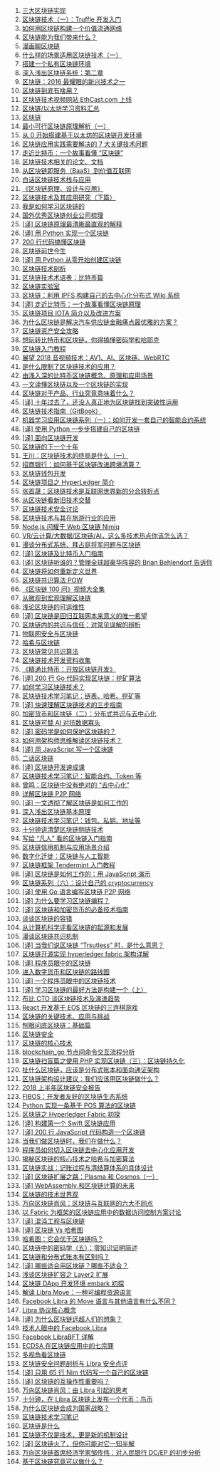 1. [三大区块链实现](https://weekly.manong.io/bounce?nid=120&aid=6411&url=https%3A%2F%2Fqy.weixin.qq.com%2Fcgi-bin%2Fwap_getnewsmsg%3Faction%3Dget%26__biz%3DMzIyOTMyMzAyNQ%3D%3D%26mixuin%3DMjI2Nzc0NTE2ODU2MzQ5MTE2Ng%3D%3D%26mid%3D10000139%26idx%3D1%26sn%3D73d42fd80f3555acd9877405d7441c1b)
1. [区块链技术（一）：Truffle 开发入门](https://weekly.manong.io/bounce?nid=120&aid=6416&url=http%3A%2F%2Fwangxiaoming.com%2Fblog%2F2016%2F04%2F30%2Fblockchain-tech-truffle%2F)
1. [如何用区块链构建一个价值流通网络](https://weekly.manong.io/bounce?nid=122&aid=6558&url=https%3A%2F%2Fzhuanlan.zhihu.com%2Fp%2F20766024)
1. [区块链能为我们带来什么？](https://weekly.manong.io/bounce?nid=123&aid=6642&url=https%3A%2F%2Fqy.weixin.qq.com%2Fcgi-bin%2Fwap_getnewsmsg%3Faction%3Dget%26__biz%3DMzIyOTMyMzAyNQ%3D%3D%26mixuin%3DMjI2Nzc0NTE2ODU2MzQ5MTE2Ng%3D%3D%26mid%3D10000139%26idx%3D1%26sn%3D73d42fd80f3555acd9877405d7441c1b%26scene%3D1%26from%3Dsinglemessage%26isappinstalled%3D0)
1. [漫画聊区块链](https://weekly.manong.io/bounce?nid=127&aid=6905&url=http%3A%2F%2Ftech.sina.com.cn%2Fz%2Fspecial%2Ftheme%2F2016-07-14%2Fdoc-ifxuapvw1975208.shtml)
1. [什么样的场景适用区块链技术（一）](https://weekly.manong.io/bounce?nid=128&aid=6976&url=http%3A%2F%2Frdcqii.hundsun.com%2Fportal%2Farticle%2F570.html)
1. [搭建一个私有区块链环境](https://weekly.manong.io/bounce?nid=135&aid=7471&url=http%3A%2F%2Ftoutiao.io%2Fj%2Fkbu055)
1. [深入浅出区块链系统：第二章](https://weekly.manong.io/bounce?nid=139&aid=7735&url=https%3A%2F%2Ftoutiao.io%2Fk%2Fh8dv0p)
1. [区块链：2016 最耀眼的新兴技术之一](https://weekly.manong.io/bounce?nid=142&aid=7922&url=http%3A%2F%2Fmp.weixin.qq.com%2Fs%3F__biz%3DMzI3MzEzMDI1OQ%3D%3D%26mid%3D2651815383%26idx%3D1%26sn%3Ddd55f73df9f054b4d1354675f76b2f61)
1. [区块链到底有啥用？](https://weekly.manong.io/bounce?nid=143&aid=7994&url=http%3A%2F%2Fmp.weixin.qq.com%2Fs%3F__biz%3DMzA5Mzk0MDU1Ng%3D%3D%26mid%3D2650893865%26idx%3D1%26sn%3Da9a5ec4388100528c69a2629725a6dc7)
1. [区块链技术视频网站 EthCast.com 上线](https://weekly.manong.io/bounce?nid=144&aid=8056&url=https%3A%2F%2Ftoutiao.io%2Fk%2Fts2aeh)
1. [区块链/以太坊学习资料汇总](https://weekly.manong.io/bounce?nid=146&aid=8157&url=https%3A%2F%2Ftoutiao.io%2Fk%2Fcn8t9m)
1. [区块链](https://weekly.manong.io/bounce?nid=151&aid=8504&url=http%3A%2F%2Ftoutiao.io%2Fsubjects%2F118131)
1. [最小可行区块链原理解析（一）](https://weekly.manong.io/bounce?nid=151&aid=8482&url=https%3A%2F%2Ftoutiao.io%2Fk%2F477gqe)
1. [从 0 开始搭建基于以太坊的区块链开发环境](https://weekly.manong.io/bounce?nid=156&aid=8839&url=https%3A%2F%2Ftoutiao.io%2Fk%2Fth5klx)
1. [区块链应用实践需要解决的 7 大关键技术问题](https://weekly.manong.io/bounce?nid=171&aid=9891&url=http%3A%2F%2Fmp.weixin.qq.com%2Fs%2F1ZI4oyaJhUlHDb-uJKh_sg)
1. [走近比特币：一个故事看懂 “区块链”](https://weekly.manong.io/bounce?nid=175&aid=10171&url=https%3A%2F%2Ftoutiao.io%2Fk%2Fwv71gy)
1. [区块链技术相关的论文、文档](https://weekly.manong.io/bounce?nid=182&aid=10684&url=https%3A%2F%2Ftoutiao.io%2Fk%2Fnw1fge)
1. [从区块链即服务（BaaS）到价值互联网](https://weekly.manong.io/bounce?nid=182&aid=10638&url=https%3A%2F%2Ftoutiao.io%2Fk%2Fxej9yb)
1. [白话区块链技术栈与应用](https://weekly.manong.io/bounce?nid=183&aid=10768&url=https%3A%2F%2Fmp.weixin.qq.com%2Fs%2FkuNtNekdsBYxoTtP6xxQqw)
1. [《区块链原理、设计与应用》](https://weekly.manong.io/bounce?nid=183&aid=10780&url=https%3A%2F%2Fitem.jd.com%2F12159265.html)
1. [区块链技术及其应用研究（下篇）](https://weekly.manong.io/bounce?nid=185&aid=10912&url=http%3A%2F%2Fmp.weixin.qq.com%2Fs%2FkYDPws0BHwIIEiv-aLZHgA)
1. [我是如何学习区块链的](https://weekly.manong.io/bounce?nid=186&aid=10989&url=https%3A%2F%2Ftoutiao.io%2Fk%2Fx6pxal)
1. [国外优秀区块链创业公司梳理](https://weekly.manong.io/bounce?nid=187&aid=11069&url=https%3A%2F%2Ftoutiao.io%2Fk%2Ffr3vc7)
1. [[译] 区块链原理最清晰最直观的解释](https://weekly.manong.io/bounce?nid=187&aid=11088&url=https%3A%2F%2Ftoutiao.io%2Fk%2F5agtrz)
1. [[译] 用 Python 实现一个区块链](https://weekly.manong.io/bounce?nid=188&aid=11115&url=https%3A%2F%2Ftoutiao.io%2Fk%2Fajwwg7)
1. [200 行代码搞懂区块链](https://weekly.manong.io/bounce?nid=189&aid=11183&url=http%3A%2F%2Fmp.weixin.qq.com%2Fs%2F9g-c3_YR4MJ3JWzrQN_b6A)
1. [区块链前世今生](https://weekly.manong.io/bounce?nid=190&aid=11256&url=http%3A%2F%2Fmp.weixin.qq.com%2Fs%2FHvWGFGtocC_wJbEI0R4Zdw)
1. [[译] 用 Python 从零开始创建区块链](https://weekly.manong.io/bounce?nid=191&aid=11308&url=https%3A%2F%2Ftoutiao.io%2Fk%2Fourzql)
1. [区块链技术剖析](https://weekly.manong.io/bounce?nid=192&aid=11426&url=http%3A%2F%2Ftoutiao.io%2Fsubjects%2F236847%23192)
1. [区块链技术术语表：比特币篇](https://weekly.manong.io/bounce?nid=193&aid=11475&url=https%3A%2F%2Ftoutiao.io%2Fk%2Fbdcg09)
1. [区块链实验室](https://weekly.manong.io/bounce?nid=194&aid=11570&url=http%3A%2F%2Ftoutiao.io%2Fsubjects%2F261521%23194)
1. [区块链：利用 IPFS 构建自己的去中心化分布式 Wiki 系统](https://weekly.manong.io/bounce?nid=196&aid=11701&url=https%3A%2F%2Ftoutiao.io%2Fk%2Fjpxhgu)
1. [[译] 走近比特币：一个故事看懂区块链原理](https://weekly.manong.io/bounce?nid=197&aid=11763&url=https%3A%2F%2Fmp.weixin.qq.com%2Fs%2FhoRLBOGfDOe57dEzdNzMoQ)
1. [区块链项目 IOTA 简介以及改进方案](https://weekly.manong.io/bounce?nid=198&aid=11846&url=http%3A%2F%2Fmp.weixin.qq.com%2Fs%2Fxq60VxQm-XgvS_Ow9xwcGw)
1. [为什么区块链是解决汽车供应链金融痛点最优雅的方案？](https://weekly.manong.io/bounce?nid=198&aid=11848&url=https%3A%2F%2Ftoutiao.io%2Fk%2Fp37rus)
1. [区块链资产安全攻略](https://weekly.manong.io/bounce?nid=198&aid=11853&url=https%3A%2F%2Ftoutiao.io%2Fk%2F3tz492)
1. [想玩转比特币和区块链，你得搞懂密码学和哈耶克](https://weekly.manong.io/bounce?nid=199&aid=11918&url=http%3A%2F%2Fmp.weixin.qq.com%2Fs%2FOPiJeu0yu1-Xzds3NTBVQg)
1. [区块链入门教程](https://weekly.manong.io/bounce?nid=199&aid=11932&url=https%3A%2F%2Ftoutiao.io%2Fk%2Fcrt0si)
1. [展望 2018 音视频技术：AV1、AI、区块链、WebRTC](https://weekly.manong.io/bounce?nid=200&aid=11989&url=http%3A%2F%2Fmp.weixin.qq.com%2Fs%2FlX9WWqSS0KGQddrOVqV-Jg)
1. [是什么限制了区块链技术的应用？](https://weekly.manong.io/bounce?nid=200&aid=11993&url=http%3A%2F%2Fmp.weixin.qq.com%2Fs%2FYecc71S-giEM1jZoP3u5Ow)
1. [由浅入深的比特币区块链概念、原理和应用场景](https://weekly.manong.io/bounce?nid=200&aid=12000&url=http%3A%2F%2Fmp.weixin.qq.com%2Fs%2FOwe2lPIbCph8A6F6WbBjPA)
1. [一文读懂区块链以及一个区块链的实现](https://weekly.manong.io/bounce?nid=201&aid=12075&url=https%3A%2F%2Fmp.weixin.qq.com%2Fs%2Fnz20Vge7jiwWaiiKBJOLzQ)
1. [区块链对于产品、行业究竟意味着什么？](https://weekly.manong.io/bounce?nid=201&aid=12076&url=http%3A%2F%2Fmp.weixin.qq.com%2Fs%2FhA1nkv_E114I-KouZxehdQ)
1. [[译] 十年过去了，还没人真正地为区块链找到突破性运用](https://weekly.manong.io/bounce?nid=201&aid=12077&url=https%3A%2F%2Fmp.weixin.qq.com%2Fs%2FfYnkWm983hHhWsf6lX2XSQ)
1. [区块链技术指南（GitBook）](https://weekly.manong.io/bounce?nid=201&aid=12078&url=https%3A%2F%2Ftoutiao.io%2Fk%2Fj2n2ea)
1. [机器学习应用区块链系列（一）：如何开发一套自己的智能合约系统](https://weekly.manong.io/bounce?nid=202&aid=12124&url=http%3A%2F%2Fmp.weixin.qq.com%2Fs%2Fo0gIQCRIHuOmAZAH7EkVaA)
1. [[译] 使用 Python 一步步搭建自己的区块链](https://weekly.manong.io/bounce?nid=202&aid=12142&url=https%3A%2F%2Ftoutiao.io%2Fk%2Fb44hrc)
1. [[译] 面向区块链开发](https://weekly.manong.io/bounce?nid=202&aid=12149&url=https%3A%2F%2Ftoutiao.io%2Fk%2F5e1t96)
1. [区块链的下一个十年](https://weekly.manong.io/bounce?nid=202&aid=12150&url=http%3A%2F%2Fmp.weixin.qq.com%2Fs%2FvUQY5bjxG81IFQ4ZD1mUag)
1. [王川：区块链技术的终局是什么（一）](https://weekly.manong.io/bounce?nid=202&aid=12151&url=http%3A%2F%2Fmp.weixin.qq.com%2Fs%2FpsPVNu2EMUfcEXiUstAVOA)
1. [招商银行：如何基于区块链改进跨境清算？](https://weekly.manong.io/bounce?nid=202&aid=12152&url=https%3A%2F%2Ftoutiao.io%2Fk%2F51zmux)
1. [区块链钱包开发](https://weekly.manong.io/bounce?nid=202&aid=12153&url=https%3A%2F%2Ftoutiao.io%2Fk%2F2g3c55)
1. [区块链项目之 HyperLedger 简介](https://weekly.manong.io/bounce?nid=202&aid=12154&url=https%3A%2F%2Ftoutiao.io%2Fk%2Fhjvdq5)
1. [张首晟：区块链技术是互联网世界新的分合转折点](https://weekly.manong.io/bounce?nid=203&aid=12225&url=http%3A%2F%2Fmp.weixin.qq.com%2Fs%2FO7QGvnGCb9s2U_Bdrqaemw)
1. [从区块链看新旧技术交替](https://weekly.manong.io/bounce?nid=203&aid=12226&url=http%3A%2F%2Fmp.weixin.qq.com%2Fs%2FyMIkOEKTm79rJUVjKpEfWQ)
1. [区块链技术安全讨论](https://weekly.manong.io/bounce?nid=203&aid=12227&url=http%3A%2F%2Fmp.weixin.qq.com%2Fs%2FnJFii2oTEzKTnQNW04FXUQ)
1. [区块链技术与其在旅游行业的应用](https://weekly.manong.io/bounce?nid=203&aid=12228&url=http%3A%2F%2Fmp.weixin.qq.com%2Fs%2FsYVGamt_k-7C0RynTWkFZQ)
1. [Node.js 闪耀于 Web 区块链 Nimiq](https://weekly.manong.io/bounce?nid=203&aid=12231&url=https%3A%2F%2Ftoutiao.io%2Fk%2Fml3dtt)
1. [VR/云计算/大数据/区块链/AI，这么多技术热点你该怎么选？](https://weekly.manong.io/bounce?nid=203&aid=12193&url=https%3A%2F%2Fmp.weixin.qq.com%2Fs%2FqHZMEq4cqQDHMT3dgn9xjA)
1. [漫谈分布式系统、拜占庭将军问题与区块链](https://weekly.manong.io/bounce?nid=204&aid=12267&url=http%3A%2F%2Fmp.weixin.qq.com%2Fs%2FtngWdvoev8SQiyKt1gy5vw)
1. [[译] 区块链及比特币入门指南](https://weekly.manong.io/bounce?nid=204&aid=12300&url=http%3A%2F%2Fmp.weixin.qq.com%2Fs%2FHJARCiAIMoqkXpvv44j5og)
1. [[译] 区块链听谁的？管理全球超豪华阵容的 Brian Behlendorf 告诉你](https://weekly.manong.io/bounce?nid=204&aid=12301&url=http%3A%2F%2Fmp.weixin.qq.com%2Fs%2Fxg_YDEz6LUgd5S0l2xCxIA)
1. [区块链将如何重新定义世界](https://weekly.manong.io/bounce?nid=205&aid=12361&url=https%3A%2F%2Ftoutiao.io%2Fk%2Fcz4clx)
1. [区块链共识算法 POW](https://weekly.manong.io/bounce?nid=205&aid=12362&url=https%3A%2F%2Ftoutiao.io%2Fk%2Fw20hv5)
1. [《区块链 100 问》视频大全集](https://weekly.manong.io/bounce?nid=205&aid=12363&url=http%3A%2F%2Fmp.weixin.qq.com%2Fs%2FUeijoW64b_gYJRUnUg0VlQ)
1. [从微观到宏观理解区块链](https://weekly.manong.io/bounce?nid=205&aid=12364&url=https%3A%2F%2Ftoutiao.io%2Fk%2F0ti089)
1. [浅论区块链的可运维性](https://weekly.manong.io/bounce?nid=205&aid=12365&url=http%3A%2F%2Fmp.weixin.qq.com%2Fs%2FRHZBQlqtCca7Eod2OEozcg)
1. [[译] 区块链是回归互联网本来意义的唯一希望](https://weekly.manong.io/bounce?nid=206&aid=12433&url=https%3A%2F%2Fmp.weixin.qq.com%2Fs%2Fp55PvP8iP8PReL8zxw9ROA)
1. [区块链内的共识与信任：对常见误解的辨析](https://weekly.manong.io/bounce?nid=206&aid=12434&url=http%3A%2F%2Fmp.weixin.qq.com%2Fs%2FtmBdwyvXIl4FnFk-fm9-Zw)
1. [物联网安全与区块链](https://weekly.manong.io/bounce?nid=206&aid=12435&url=http%3A%2F%2Fmp.weixin.qq.com%2Fs%2F0jxLEd4oTcqKsOE3yF-b6Q)
1. [哈希与区块链](https://weekly.manong.io/bounce?nid=206&aid=12436&url=https%3A%2F%2Ftoutiao.io%2Fk%2Frl885z)
1. [区块链常见共识算法](https://weekly.manong.io/bounce?nid=206&aid=12437&url=https%3A%2F%2Ftoutiao.io%2Fk%2Fz2tp89)
1. [区块链技术开发资料收集](https://weekly.manong.io/bounce?nid=206&aid=12438&url=https%3A%2F%2Ftoutiao.io%2Fk%2Fmqfm2l)
1. [《精通比特币：开放区块链开发》](https://weekly.manong.io/bounce?nid=206&aid=12441&url=https%3A%2F%2Ftoutiao.io%2Fk%2Fn135lq)
1. [[译] 200 行 Go 代码实现区块链：挖矿算法](https://weekly.manong.io/bounce?nid=207&aid=12500&url=https%3A%2F%2Fmp.weixin.qq.com%2Fs%2FNf7qg1nWaFYsO6x-yVyzxg)
1. [如何学习区块链技术？](https://weekly.manong.io/bounce?nid=207&aid=12502&url=https%3A%2F%2Ftoutiao.io%2Fk%2Fmzu3tv)
1. [区块链技术学习笔记：链表、哈希、挖矿等](https://weekly.manong.io/bounce?nid=207&aid=12503&url=http%3A%2F%2Fmp.weixin.qq.com%2Fs%2FwOAqfUrevdlIkdl1qWLHOA)
1. [[译] 快速理解区块链技术的三步指南](https://weekly.manong.io/bounce?nid=207&aid=12504&url=http%3A%2F%2Fmp.weixin.qq.com%2Fs%2FnzatQ1HkwHRfaFgrPdNgMA)
1. [加密货币和区块链（二）：分布式共识与去中心化](https://weekly.manong.io/bounce?nid=207&aid=12505&url=https%3A%2F%2Ftoutiao.io%2Fk%2Fsox15f)
1. [区块链可替 AI 对抗数据寡头](https://weekly.manong.io/bounce?nid=207&aid=12506&url=https%3A%2F%2Fmp.weixin.qq.com%2Fs%2F1Yy0HSc-6Bt_wgwQ6_ztKg)
1. [[译] 密码学是如何保护区块链的？](https://weekly.manong.io/bounce?nid=207&aid=12507&url=https%3A%2F%2Ftoutiao.io%2Fk%2Fa78bf1)
1. [如何用架构师思维解读区块链技术？](https://weekly.manong.io/bounce?nid=208&aid=12545&url=http%3A%2F%2Fmp.weixin.qq.com%2Fs%2FjyXsazsCGbStJFVT7el9vg)
1. [[译] 用 JavaScript 写一个区块链](https://weekly.manong.io/bounce?nid=208&aid=12568&url=https%3A%2F%2Ftoutiao.io%2Fk%2Fceyldf)
1. [二话区块链](https://weekly.manong.io/bounce?nid=208&aid=12612&url=http%3A%2F%2Ftoutiao.io%2Fsubjects%2F13402%23208)
1. [[译] 区块链开发速成课](https://weekly.manong.io/bounce?nid=208&aid=12571&url=https%3A%2F%2Ftoutiao.io%2Fk%2Fj2xlez)
1. [区块链技术学习笔记：智能合约、Token 等](https://weekly.manong.io/bounce?nid=208&aid=12572&url=http%3A%2F%2Fmp.weixin.qq.com%2Fs%2F-QgTqexfw9KAjuNMiztJ9g)
1. [曾鸣：区块链中没有绝对的 “去中心化”](https://weekly.manong.io/bounce?nid=208&aid=12573&url=http%3A%2F%2Fmp.weixin.qq.com%2Fs%2FZ5123TIKAS6X7MZ6jzvRZQ)
1. [详解区块链 P2P 网络](https://weekly.manong.io/bounce?nid=208&aid=12574&url=https%3A%2F%2Ftoutiao.io%2Fk%2Fnunomi)
1. [[译] 一文透彻了解区块链是如何工作的](https://weekly.manong.io/bounce?nid=209&aid=12644&url=http%3A%2F%2Fmp.weixin.qq.com%2Fs%2F8tmcKd3ErCb4jVQwMetw7w)
1. [深入浅出区块链基本原理](https://weekly.manong.io/bounce?nid=209&aid=12645&url=https%3A%2F%2Ftoutiao.io%2Fk%2F9jh1fu)
1. [区块链技术学习笔记：钱包、私钥、地址等](https://weekly.manong.io/bounce?nid=209&aid=12646&url=http%3A%2F%2Fmp.weixin.qq.com%2Fs%2FjOQo7SDV5eBhaCpTW039TA)
1. [十分钟讲清楚区块链侧链技术](https://weekly.manong.io/bounce?nid=209&aid=12648&url=http%3A%2F%2Fmp.weixin.qq.com%2Fs%2FhrJt3ZAT1lkV7pTQiBAGeQ)
1. [写给 “凡人” 看的区块链入门指南](https://weekly.manong.io/bounce?nid=210&aid=12726&url=https%3A%2F%2Fmp.weixin.qq.com%2Fs%3F__biz%3DMzIxMjAzMDA1MQ%3D%3D%26mid%3D2648946078%26idx%3D1%26sn%3Daa61a54fee1e19a3286e5383cc8fa966)
1. [区块链信用机制与应用场景介绍](https://weekly.manong.io/bounce?nid=210&aid=12727&url=https%3A%2F%2Ftoutiao.io%2Fk%2Fuqftnl)
1. [数字化迁徙：区块链与人工智能](https://weekly.manong.io/bounce?nid=210&aid=12728&url=https%3A%2F%2Fmp.weixin.qq.com%2Fs%2Fc6ZWpYpHQ-ztXfenmTH_iA)
1. [区块链框架 Tendermint 入门教程](https://weekly.manong.io/bounce?nid=210&aid=12729&url=https%3A%2F%2Ftoutiao.io%2Fk%2Fnlazua)
1. [[译] 区块链是如何工作的：用 JavaScript 演示](https://weekly.manong.io/bounce?nid=211&aid=12809&url=https%3A%2F%2Ftoutiao.io%2Fk%2Fskhyep)
1. [区块链系列（六）：设计自己的 cryptocurrency](https://weekly.manong.io/bounce?nid=211&aid=12810&url=http%3A%2F%2Fmp.weixin.qq.com%2Fs%2FmU2XZLL26YaTY5q4KCMVBg)
1. [[译] 使用 Go 语言编写区块链 P2P 网络](https://weekly.manong.io/bounce?nid=212&aid=12851&url=http%3A%2F%2Fmp.weixin.qq.com%2Fs%2F2daFH9Ej5fVlWmpsN5HZzw)
1. [[译] 为什么要学习区块链编程？](https://weekly.manong.io/bounce?nid=212&aid=12855&url=https%3A%2F%2Fmp.weixin.qq.com%2Fs%2Fp9V9DaDem0djwaK5pX93RQ)
1. [[译] 区块链和加密货币的必备技术指南](https://weekly.manong.io/bounce?nid=213&aid=12931&url=https%3A%2F%2Fmp.weixin.qq.com%2Fs%2FPfgEdU9O-k7EhKGRZ0Hi6A)
1. [谈谈区块链的容错](https://weekly.manong.io/bounce?nid=213&aid=12932&url=https%3A%2F%2Fmp.weixin.qq.com%2Fs%2FR14b9hCpR-wNxcEiK3qSOA)
1. [从计算机科学评看区块链的起源和发展](https://weekly.manong.io/bounce?nid=214&aid=12994&url=https%3A%2F%2Fmp.weixin.qq.com%2Fs%2FRCEv1Ul-anXfPk_1_rAD-w)
1. [漫谈区块链共识机制](https://weekly.manong.io/bounce?nid=214&aid=12996&url=https%3A%2F%2Ftoutiao.io%2Fk%2Fvgjcd6)
1. [[译] 当我们说区块链 “Trsutless” 时，是什么意思？](https://weekly.manong.io/bounce?nid=215&aid=13072&url=https%3A%2F%2Fmp.weixin.qq.com%2Fs%2FHVn57m-q-IaqiJNz7-vnCw)
1. [区块链开源实现 hyperledger fabric 架构详解](https://weekly.manong.io/bounce?nid=216&aid=13126&url=https%3A%2F%2Ftoutiao.io%2Fk%2Fzu4wt8)
1. [[译] 程序员眼中的区块链](https://weekly.manong.io/bounce?nid=216&aid=13127&url=https%3A%2F%2Ftoutiao.io%2Fk%2Fp9qvqb)
1. [进入数字货币和区块链的路线图](https://weekly.manong.io/bounce?nid=217&aid=13209&url=https%3A%2F%2Fmp.weixin.qq.com%2Fs%2FKohGQwdIa6tjwI1jJaxiag)
1. [[译] 一个程序员眼中的区块链技术](https://weekly.manong.io/bounce?nid=217&aid=13210&url=https%3A%2F%2Fmp.weixin.qq.com%2Fs%2F2xlXmoEOsLDfC34YwNFTWQ)
1. [[译] 学习区块链的最好方法是构建一个（上）](https://weekly.manong.io/bounce?nid=218&aid=13280&url=https%3A%2F%2Fmp.weixin.qq.com%2Fs%2FbIxn8vvmrgqML6vAMT3XmA)
1. [布比 CTO 谈区块链技术及演进趋势](https://weekly.manong.io/bounce?nid=219&aid=13348&url=https%3A%2F%2Fmp.weixin.qq.com%2Fs%2FCqEaGhyMxw09kd4ytwdEOw)
1. [React 开发基于 EOS 区块链的三连棋游戏](https://weekly.manong.io/bounce?nid=219&aid=13374&url=https%3A%2F%2Ftoutiao.io%2Fk%2F47loh8)
1. [区块链的关键技术、应用与挑战](https://weekly.manong.io/bounce?nid=220&aid=13418&url=https%3A%2F%2Fmp.weixin.qq.com%2Fs%2FD6fjo17qA0StIOSvEiLCVA)
1. [刨根问底区块链：基础篇](https://weekly.manong.io/bounce?nid=220&aid=13419&url=https%3A%2F%2Ftoutiao.io%2Fk%2Ft0bz0y)
1. [区块链安全](https://weekly.manong.io/bounce?nid=221&aid=13508&url=http%3A%2F%2Ftoutiao.io%2Fsubjects%2F342578%23221)
1. [区块链的核心技术](https://weekly.manong.io/bounce?nid=223&aid=13606&url=https%3A%2F%2Fmp.weixin.qq.com%2Fs%2F8KFLiEmc7VG10BaHXUYAAw)
1. [blockchain_go 节点间命令交互流程分析](https://weekly.manong.io/bounce?nid=223&aid=13608&url=https%3A%2F%2Ftoutiao.io%2Fk%2Fodj5im)
1. [区块链扫盲篇之使用 PHP 实现区块链（三）：区块链持久化](https://weekly.manong.io/bounce?nid=224&aid=13676&url=https%3A%2F%2Fmp.weixin.qq.com%2Fs%2FP4gyfOn6UBgHhByO_PwYeA)
1. [扯什么区块链，应该是分布式账本和面向通证架构](https://weekly.manong.io/bounce?nid=225&aid=13747&url=https%3A%2F%2Fmp.weixin.qq.com%2Fs%2FTbq7FsPT6NRRRiFkpDph1A)
1. [区块链架构设计建议：我们应该用区块链做什么？](https://weekly.manong.io/bounce?nid=226&aid=13793&url=https%3A%2F%2Fmp.weixin.qq.com%2Fs%2Fl4DrvtMr5W5tmdMgAnXQcw)
1. [2018 上半年区块链安全报告](https://weekly.manong.io/bounce?nid=226&aid=13809&url=https%3A%2F%2Ftoutiao.io%2Fk%2Fshep8z)
1. [FIBOS：开发者友好的区块链生态系统](https://weekly.manong.io/bounce?nid=226&aid=13810&url=https%3A%2F%2Ftoutiao.io%2Fk%2Fb6b9vz)
1. [Python 实现一条基于 POS 算法的区块链](https://weekly.manong.io/bounce?nid=227&aid=13871&url=https%3A%2F%2Ftoutiao.io%2Fk%2Fst8k0m)
1. [区块链之 Hyperledger Fabric 初探](https://weekly.manong.io/bounce?nid=228&aid=13941&url=https%3A%2F%2Fmp.weixin.qq.com%2Fs%2FtYKof85wpYZp5dSq-1FI-w)
1. [[译] 构建第一个 Swift 区块链应用](https://weekly.manong.io/bounce?nid=229&aid=13995&url=https%3A%2F%2Ftoutiao.io%2Fk%2Fo6erlm)
1. [[译] 200 行 JavaScript 代码构造一个区块链](https://weekly.manong.io/bounce?nid=229&aid=14005&url=https%3A%2F%2Fmp.weixin.qq.com%2Fs%2F9lH0Wx8KSW9UobVnw_vT6Q)
1. [当我们做区块链时，我们在做什么？](https://weekly.manong.io/bounce?nid=229&aid=14006&url=https%3A%2F%2Ftoutiao.io%2Fk%2F68ioq4)
1. [程序员如何切入区块链去中心化应用开发](https://weekly.manong.io/bounce?nid=231&aid=14146&url=https%3A%2F%2Ftoutiao.io%2Fk%2F05zs1q)
1. [揭秘区块链的核心技术之哈希与加密算法](https://weekly.manong.io/bounce?nid=234&aid=14342&url=https%3A%2F%2Fmp.weixin.qq.com%2Fs%3F__biz%3DMzI2MTExOTA3Nw%3D%3D%26mid%3D2650502074%26idx%3D1%26sn%3D14fa08c00e3fa2d089fa6388952b7940)
1. [区块链实战：记账过程与清结算体系的具体设计](https://weekly.manong.io/bounce?nid=236&aid=14475&url=https%3A%2F%2Fmp.weixin.qq.com%2Fs%2F0-k4qblJ0feeJOAyyQEXcQ)
1. [[译] 区块链扩展之路：Plasma 和 Cosmos（一）](https://weekly.manong.io/bounce?nid=237&aid=14538&url=https%3A%2F%2Fmp.weixin.qq.com%2Fs%2FQBFPgComHDulXR9hBxMZqQ)
1. [[译] WebAssembly 和区块链计算的未来](https://weekly.manong.io/bounce?nid=239&aid=14700&url=https%3A%2F%2Fmp.weixin.qq.com%2Fs%2Fwd6VwOdSm4gEJWfuwpShDA)
1. [区块链的技术世界观](https://weekly.manong.io/bounce?nid=241&aid=14795&url=https%3A%2F%2Ftoutiao.io%2Fk%2Fa9iakb)
1. [万向区块链肖风：区块链与互联网的六大不同点](https://weekly.manong.io/bounce?nid=241&aid=14796&url=https%3A%2F%2Fmp.weixin.qq.com%2Fs%2FzBykb2zjttUsTAijFbrxyg)
1. [以 Fabric 为框架的区块链应用中的数据访问控制方案讨论](https://weekly.manong.io/bounce?nid=246&aid=15127&url=https%3A%2F%2Fmp.weixin.qq.com%2Fs%2FApAUN2Pl1ygoMG_IgCN9Jw)
1. [[译] 混沌工程与区块链](https://weekly.manong.io/bounce?nid=247&aid=15188&url=https%3A%2F%2Fmp.weixin.qq.com%2Fs%2FPmxs_-V3Senb4e6uQNxMvQ)
1. [[译] 区块链 Vs 哈希图](https://weekly.manong.io/bounce?nid=249&aid=15327&url=https%3A%2F%2Fmp.weixin.qq.com%2Fs%2FaCMGCJG1JeeScSLs2JvDYQ)
1. [哈希图：它会优于区块链吗？](https://weekly.manong.io/bounce?nid=250&aid=15408&url=https%3A%2F%2Fmp.weixin.qq.com%2Fs%2FhC_HZFcKvKst6spdDmVEUw)
1. [区块链中的密码学（五）：零知识证明简述](https://weekly.manong.io/bounce?nid=250&aid=15409&url=https%3A%2F%2Ftoutiao.io%2Fk%2Fm7zv0i)
1. [区块链和分布式账本有区别吗？](https://weekly.manong.io/bounce?nid=252&aid=15549&url=https%3A%2F%2Fmp.weixin.qq.com%2Fs%2FkkExrqN9L0BBrgLw4QqQ0A)
1. [[译] 哪些适合用区块链？哪些不适合？](https://weekly.manong.io/bounce?nid=257&aid=15882&url=https%3A%2F%2Fmp.weixin.qq.com%2Fs%2FJqbcai5oKUkxisi4vFYVjQ)
1. [浅谈区块链扩容之 Layer2 扩展](https://weekly.manong.io/bounce?nid=260&aid=16115&url=https%3A%2F%2Ftoutiao.io%2Fk%2Fm16fdj)
1. [区块链 DApp 开发环境 embark 初探](https://weekly.manong.io/bounce?nid=261&aid=16192&url=https%3A%2F%2Ftoutiao.io%2Fk%2F6qw4ue)
1. [解读 Libra Move：一种可编程资源语言](https://weekly.manong.io/bounce?nid=268&aid=16840&url=https%3A%2F%2Ftoutiao.io%2Fk%2Fzxk8va)
1. [Facebook Libra 的 Move 语言与其他语言有什么不同？](https://weekly.manong.io/bounce?nid=269&aid=16923&url=https%3A%2F%2Fmp.weixin.qq.com%2Fs%2FksHWMB_Q5At31qteoFEw9g)
1. [Libra 协议核心概念](https://weekly.manong.io/bounce?nid=269&aid=16872&url=https%3A%2F%2Ftoutiao.io%2Fk%2Flw5ezf)
1. [[译] 为什么区块链远超人们的想象？](https://weekly.manong.io/bounce?nid=269&aid=16886&url=https%3A%2F%2Fmp.weixin.qq.com%2Fs%2F-Px7UEQVBRuUzp_VKKYwpA)
1. [技术人眼中的 Facebook Libra](https://weekly.manong.io/bounce?nid=269&aid=16898&url=https%3A%2F%2Ftoutiao.io%2Fk%2Fuzh3fh)
1. [Facebook LibraBFT 详解](https://weekly.manong.io/bounce?nid=271&aid=17039&url=https%3A%2F%2Ftoutiao.io%2Fk%2F2w52fd)
1. [ECDSA 在区块链应用中的七宗罪](https://weekly.manong.io/bounce?nid=272&aid=17142&url=https%3A%2F%2Fmp.weixin.qq.com%2Fs%2FxQCxTUgTTkIUkZ88Iqm0Hg)
1. [多视角看区块链](https://weekly.manong.io/bounce?nid=274&aid=17262&url=https%3A%2F%2Fmp.weixin.qq.com%2Fs%3F__biz%3DMzU4MTgyOTk1Mw%3D%3D%26mid%3D2247483729%26idx%3D1%26sn%3Dd91f6b087d6b5a1cbb906600da2835de)
1. [区块链安全问题剖析与 Libra 安全点评](https://weekly.manong.io/bounce?nid=275&aid=17338&url=https%3A%2F%2Ftoutiao.io%2Fk%2F9sh3ys2)
1. [[译] 只用 65 行 Nim 代码写一个自己的区块链](https://weekly.manong.io/bounce?nid=276&aid=17417&url=https%3A%2F%2Ftoutiao.io%2Fk%2Fdfrs74i)
1. [[译] 区块链的互操作性重要吗？](https://weekly.manong.io/bounce?nid=277&aid=17486&url=https%3A%2F%2Fmp.weixin.qq.com%2Fs%2FfJ9qDFM5eNNpnVjDlT9QQA)
1. [万向区块链肖风：由 Libra 引起的思考](https://weekly.manong.io/bounce?nid=280&aid=17696&url=https%3A%2F%2Fmp.weixin.qq.com%2Fs%2FAiTfzawWUAufyUCFJmws6g)
1. [十分钟，在 Libra 区块链上发布一个代币：鸟币](https://weekly.manong.io/bounce?nid=282&aid=17842&url=https%3A%2F%2Ftoutiao.io%2Fk%2Fphgxa74)
1. [为什么区块链会成为国家战略？](https://weekly.manong.io/bounce?nid=283&aid=17924&url=https%3A%2F%2Fmp.weixin.qq.com%2Fs%2FfiWpTw6N7JJW84pGIx5SsQ)
1. [区块链技术学习笔记](https://weekly.manong.io/bounce?nid=284&aid=18018&url=http%3A%2F%2Ftoutiao.io%2Fsubjects%2F421924%23284)
1. [区块链是什么](https://weekly.manong.io/bounce?nid=284&aid=17966&url=https%3A%2F%2Ftoutiao.io%2Fk%2F7ukd7xu)
1. [区块链不仅是技术，更是新的机制设计](https://weekly.manong.io/bounce?nid=284&aid=17967&url=https%3A%2F%2Fmp.weixin.qq.com%2Fs%2FHPjMBD9Z4ZZZZRyNqOW6_g)
1. [[译] 区块链火了，但你可能对它一知半解](https://weekly.manong.io/bounce?nid=284&aid=17968&url=https%3A%2F%2Fmp.weixin.qq.com%2Fs%2F63g9ygKJZ8UnRMFsqhYqyQ)
1. [万向区块链首席经济学家邹传伟：对人民银行 DC/EP 的初步分析](https://weekly.manong.io/bounce?nid=285&aid=18031&url=https%3A%2F%2Fmp.weixin.qq.com%2Fs%2FZI0oJwXgGRo1twHD_U8wtg)
1. [基于区块链究竟可以做什么？](https://weekly.manong.io/bounce?nid=285&aid=18032&url=https%3A%2F%2Fmp.weixin.qq.com%2Fs%2F5WPSOvMh7H6QGPuVLL5_EQ)
